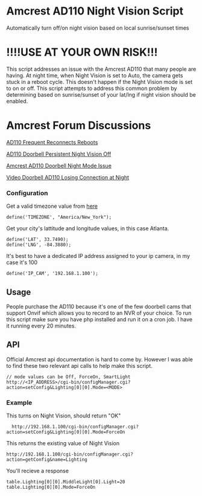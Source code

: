 # Amcrest AD110 Night Vision Script
Automatically turn off/on night vision based on local sunrise/sunset times

# !!!!USE AT YOUR OWN RISK!!!

This script addresses an issue with the Amcrest AD110 that many people are having.  At night time, when Night Vision is set to Auto, the camera gets stuck in a reboot cycle.  This doesn't happen if the Night Vision mode is set to on or off.  This script attempts to address this common problem by determining based on sunrise/sunset of your lat/lng if night vision should be enabled.

# Amcrest Forum Discussions

[AD110 Frequent Reconnects Reboots](https://amcrest.com/forum/ip-cameras-f18/ad110-frequent-reconnects-reboots-t13755.html)

[AD110 Doorbell Persistent Night Vision Off](https://amcrest.com/forum/amcrest-smart-home-f32/ad110-doorbell-persistent-night-vision-off-t13999.html)

[Amcrest AD110 Doorbell Night Mode Issue](https://amcrest.com/forum/ip-cameras-f18/amcrest-ad110-doorbell-night-mode-issue-t13518.html)

[Video Doorbell AD110 Losing Connection at Night](https://amcrest.com/forum/amcrest-smart-home-f32/video-doorbell-ad110-losing-connection-at-night-t13712.html)

### Configuration

Get a valid timezone value from [here](https://www.php.net/manual/en/timezones.php)

    define('TIMEZONE', "America/New_York");

Get your city's lattitude and longitude values, in this case Atlanta.

    define('LAT', 33.7490);
    define('LNG', -84.3880);
    
It's best to have a dedicated IP address assigned to your ip camera, in my case it's 100

    define('IP_CAM', '192.168.1.100');
    
## Usage
People purchase the AD110 because it's one of the few doorbell cams that support Onvif which allows you to record to an NVR of your choice.  To run this script make sure you have php installed and run it on a cron job.  I have it running every 20 minutes.

## API
Official Amcrest api documentation is hard to come by.  However I was able to find these two relevant api calls to help make this script.

    // mode values can be Off, ForceOn, SmartLight
    http://<IP_ADDRESS>/cgi-bin/configManager.cgi?action=setConfig&Lighting[0][0].Mode=<MODE>

### Example

This turns on Night Vision, should return "OK"

      http://192.168.1.100/cgi-bin/configManager.cgi?action=setConfig&Lighting[0][0].Mode=ForceOn

This returns the existing value of Night Vision

    http://192.168.1.100/cgi-bin/configManager.cgi?action=getConfig&name=Lighting

You'll recieve a response

    table.Lighting[0][0].MiddleLight[0].Light=20
    table.Lighting[0][0].Mode=ForceOn



